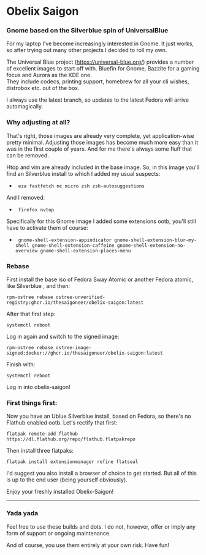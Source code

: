 # Obelix Saigon

### Gnome based on the Silverblue spin of UniversalBlue

For my laptop I've become increasingly interested in Gnome. It just works, so after trying out many other projects I decided to roll my own.

The Universal Blue project (https://universal-blue.org/) provides a number of excellent images to start off with. Bluefin for Gnome, Bazzite for a gaming focus and Aurora as the KDE one.  
They include codecs, printing support, homebrew for all your cli wishes, distrobox etc. out of the box. 

I always use the latest branch, so updates to the latest Fedora will arrive automagically.

### Why adjusting at all?

That's right, those images are already very complete, yet application-wise pretty minimal. Adjusting those images has become much more easy than it was in the first couple of years. And for me there's always some fluff that can be removed.

Htop and vim are already included in the base image. So, in this image you'll find an Silverblue install to which I added my usual suspects:

  -      eza fastfetch mc micro zsh zsh-autosuggestions

And I removed:

  -      firefox nvtop

Specifically for this Gnome image I added some extensions ootb; you'll still have to activate them of course:

  -      gnome-shell-extension-appindicator gnome-shell-extension-blur-my-shell gnome-shell-extension-caffeine gnome-shell-extension-no-overview gnome-shell-extension-places-menu

### Rebase

First install the base iso of Fedora Sway Atomic or another Fedora atomic, like Silverblue , and then:

    rpm-ostree rebase ostree-unverified-registry:ghcr.io/thesaigoneer/obelix-saigon:latest

After that first step:

    systemctl reboot

Log in again and switch to the signed image:

    rpm-ostree rebase ostree-image-signed:docker://ghcr.io/thesaigoneer/obelix-saigon:latest

Finish with:

    systemctl reboot
    
Log in into obelix-saigon!

### First things first:

Now you have an Ublue Silverblue install, based on Fedora, so there's no Flathub enabled ootb. Let's rectify that first:

    flatpak remote-add flathub https://dl.flathub.org/repo/flathub.flatpakrepo 
    
Then install three flatpaks: 

    flatpak install extensionmanager refine flatseal

I'd suggest you also install a browser of choice to get started. But all of this is up to the end user (being yourself obviously).


Enjoy your freshly installed Obelix-Saigon!

--------------
### Yada yada

Feel free to use these builds and dots. I do not, however, offer or imply any form of support or ongoing maintenance. 

And of course, you use them entirely at your own risk. Have fun!





